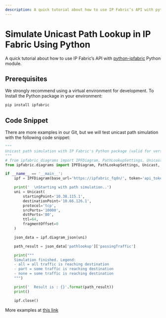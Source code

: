 ```yaml
---
description: A quick tutorial about how to use IP Fabric’s API with python-ipfabric-diagrams Python module.
---
```


# Simulate Unicast Path Lookup in IP Fabric Using Python

A quick tutorial about how to use IP Fabric’s API with [python-ipfabric](https://pypi.org/project/ipfabric/) Python module.

## Prerequisites

We strongly recommend using a virtual environment for development. To Install the Python package in your environment:

```bash
pip install ipfabric
```

## Code Snippet

There are more examples in our Git, but we will test unicast path simulation with the following code snippet:

```py
"""
Unicast path simulation with IP Fabric's Python package (valid for version 4.3 and later)
"""
# from ipfabric_diagrams import IPFDiagram, PathLookupSettings, Unicast, Algorithm, EntryPoint, OtherOptions  # SDK < v6.2
from ipfabric.diagrams import IPFDiagram, PathLookupSettings, Unicast, Algorithm, EntryPoint, OtherOptions  # SDK >= v6.2

if __name__ == '__main__':
    ipf = IPFDiagram(base_url='https://ipfabric_fqdn/', token='api_token', verify=False, timeout=15)

    print('  \nStarting with path simulation..')
    uni = Unicast(
        startingPoint='10.38.115.1',
        destinationPoint='10.66.126.1',
        protocol='tcp',
        srcPorts='10000',
        dstPorts='80',
        ttl=64,
        fragmentOffset=0
    )

    json_data = ipf.diagram_json(uni)

    path_result = json_data['pathlookup']['passingTraffic']

    print("""
    Simulation finished. Legend:
    - all = all traffic is reaching destination
    - part = some traffic is reaching destination
    - none = some traffic is reaching destination
    """)

    print('  Result is : {}'.format(path_result))
    print()

    ipf.close()
```

More examples at [this link](https://gitlab.com/ip-fabric/integrations/python-ipfabric/-/tree/develop/examples/graphs)
